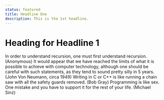 ```yaml
---
status: featured
title: Headline One
description: This is the 1st headline.
---
```


<script context="module">
  import image from './images/waves.svg';
  metadata.image = image;
</script>

# Heading for Headline 1

In order to understand recursion, one must first understand recursion. (Anonymous) It would appear that we have reached the limits of what it is possible to achieve with computer technology, although one should be careful with such statements, as they tend to sound pretty silly in 5 years. (John Von Neumann, circa 1949) Writing in C or C++ is like running a chain saw with all the safety guards removed. (Bob Gray) Programming is like sex. One mistake and you have to support it for the rest of your life. (Michael Sinz)